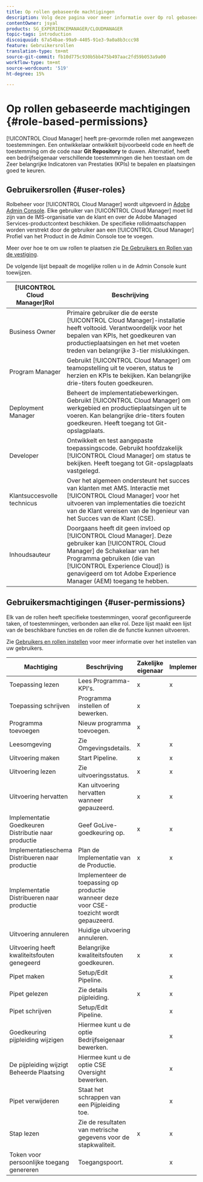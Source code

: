 ```yaml
---
title: Op rollen gebaseerde machtigingen
description: Volg deze pagina voor meer informatie over Op rol gebaseerde machtigingen.
contentOwner: jsyal
products: SG_EXPERIENCEMANAGER/CLOUDMANAGER
topic-tags: introduction
discoiquuid: 67a54bae-99a9-4405-91e3-9a0a8b3ccc98
feature: Gebruikersrollen
translation-type: tm+mt
source-git-commit: fb10d775c930b5bb475b497aac2fd59b053a9a00
workflow-type: tm+mt
source-wordcount: '519'
ht-degree: 15%

---
```



# Op rollen gebaseerde machtigingen {#role-based-permissions}

[!UICONTROL Cloud Manager] heeft pre-gevormde rollen met aangewezen toestemmingen. Een ontwikkelaar ontwikkelt bijvoorbeeld code en heeft de toestemming om de code naar **Git Repository** te duwen. Alternatief, heeft een bedrijfseigenaar verschillende toestemmingen die hen toestaan om de Zeer belangrijke Indicatoren van Prestaties (KPIs) te bepalen en plaatsingen goed te keuren.

## Gebruikersrollen {#user-roles}

Rolbeheer voor [!UICONTROL Cloud Manager] wordt uitgevoerd in [Adobe Admin Console](https://helpx.adobe.com/nl/enterprise/using/admin-console.html). Elke gebruiker van [!UICONTROL Cloud Manager] moet lid zijn van de IMS-organisatie van de klant en over de Adobe Managed Services-productcontext beschikken. De specifieke rollidmaatschappen worden verstrekt door de gebruiker aan een [!UICONTROL Cloud Manager] Profiel van het Product in de Admin Console toe te voegen.

Meer over hoe te om uw rollen te plaatsen zie [De Gebruikers en Rollen van de vestiging](setting-up-users-and-roles.md).

De volgende lijst bepaalt de mogelijke rollen u in de Admin Console kunt toewijzen.

| **[!UICONTROL Cloud Manager]Rol** | **Beschrijving** |
|---|---|
| Business Owner | Primaire gebruiker die de eerste [!UICONTROL Cloud Manager]-installatie heeft voltooid. Verantwoordelijk voor het bepalen van KPIs, het goedkeuren van productieplaatsingen en het met voeten treden van belangrijke 3-tier mislukkingen. |
| Program Manager | Gebruikt [!UICONTROL Cloud Manager] om teamopstelling uit te voeren, status te herzien en KPIs te bekijken. Kan belangrijke drie-titers fouten goedkeuren. |
| Deployment Manager | Beheert de implementatiebewerkingen. Gebruikt [!UICONTROL Cloud Manager] om werkgebied en productieplaatsingen uit te voeren. Kan belangrijke drie-titers fouten goedkeuren. Heeft toegang tot Git-opslagplaats. |
| Developer | Ontwikkelt en test aangepaste toepassingscode. Gebruikt hoofdzakelijk [!UICONTROL Cloud Manager] om status te bekijken. Heeft toegang tot Git-opslagplaats vastgelegd. |
| Klantsuccesvolle technicus | Over het algemeen ondersteunt het succes van klanten met AMS. Interactie met [!UICONTROL Cloud Manager] voor het uitvoeren van implementaties die toezicht van de Klant vereisen van de Ingenieur van het Succes van de Klant (CSE). |
| Inhoudsauteur | Doorgaans heeft dit geen invloed op [!UICONTROL Cloud Manager]. Deze gebruiker kan [!UICONTROL Cloud Manager] de Schakelaar van het Programma gebruiken (die van [!UICONTROL Experience Cloud]) is genavigeerd om tot Adobe Experience Manager (AEM) toegang te hebben. |

## Gebruikersmachtigingen {#user-permissions}

Elk van de rollen heeft specifieke toestemmingen, vooraf geconfigureerde taken, of toestemmingen, verbonden aan elke rol. Deze lijst maakt een lijst van de beschikbare functies en de rollen die de functie kunnen uitvoeren.

Zie [Gebruikers en rollen instellen](setting-up-users-and-roles.md) voor meer informatie over het instellen van uw gebruikers.

| Machtiging | Beschrijving | Zakelijke eigenaar | Implementatiebeheer | Programmabeheerder | Ontwikkelaar | CSE |
|--- |--- |--- |--- |--- |--- |--- |
| Toepassing lezen | Lees Programma-KPI&#39;s. | x | x | x | x | x |
| Toepassing schrijven | Programma instellen of bewerken. | x |  |  |  |  |
| Programma toevoegen | Nieuw programma toevoegen. | x |  |  |  |  |
| Leesomgeving | Zie Omgevingsdetails. | x | x | x | x | x |
| Uitvoering maken | Start Pipeline. | x | x | x |  |  |
| Uitvoering lezen | Zie uitvoeringsstatus. | x | x | x | x | x |
| Uitvoering hervatten | Kan uitvoering hervatten wanneer gepauzeerd. | x | x | x |  | x |
| Implementatie Goedkeuren Distributie naar productie | Geef GoLive-goedkeuring op. | x | x | x |  |  |
| Implementatieschema Distribueren naar productie | Plan de Implementatie van de Productie. | x | x | x |  | x |
| Implementatie Distribueren naar productie | Implementeer de toepassing op productie wanneer deze voor CSE-toezicht wordt gepauzeerd. |  |  |  |  | x |
| Uitvoering annuleren | Huidige uitvoering annuleren. |  |  | x |  |  |
| Uitvoering heeft kwaliteitsfouten genegeerd | Belangrijke kwaliteitsfouten goedkeuren. | x | x | x |  |  |
| Pipet maken | Setup/Edit Pipeline. |  | x |  |  |  |
| Pipet gelezen | Zie details pijpleiding. | x | x | x | x | x |
| Pipet schrijven | Setup/Edit Pipeline. |  | x |  |  |  |
| Goedkeuring pijpleiding wijzigen | Hiermee kunt u de optie Bedrijfseigenaar bewerken. |  | x |  |  |  |
| De pijpleiding wijzigt Beheerde Plaatsing | Hiermee kunt u de optie CSE Oversight bewerken. |  | x |  |  |  |
| Pipet verwijderen | Staat het schrappen van een Pijpleiding toe. |  | x |  |  |  |
| Stap lezen | Zie de resultaten van metrische gegevens voor de stapkwaliteit. | x | x | x | x | x |
| Token voor persoonlijke toegang genereren | Toegangspoort. |  | x |  | x |  |

